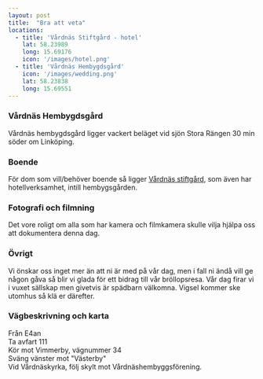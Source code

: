 ```yaml
---
layout: post
title:  "Bra att veta"
locations:
  - title: 'Vårdnäs Stiftgård - hotel'
    lat: 58.23989
    long: 15.69176
    icon: '/images/hotel.png'
  - title: 'Vårdnäs Hembygdsgård'
    icon: '/images/wedding.png'
    lat: 58.23838
    long: 15.69551
---
```

### Vårdnäs Hembygdsgård
Vårdnäs hembygdsgård ligger vackert beläget vid sjön Stora Rängen 30 min söder om Linköping.

### Boende
För dom som vill/behöver boende så ligger [Vårdnäs stiftgård][hotel], som även har hotellverksamhet, intill hembygsgården.

### Fotografi och filmning
Det vore roligt om alla som har kamera och filmkamera skulle vilja hjälpa oss att dokumentera denna dag.

### Övrigt
Vi önskar oss inget mer än att ni är med på vår dag, men i fall ni ändå vill ge någon gåva så blir vi glada för ett bidrag till vår bröllopsresa.
Vår dag firar vi i vuxet sällskap men givetvis är spädbarn välkomna. Vigsel kommer ske utomhus så klä er därefter.

### Vägbeskrivning och karta
Från E4an  
Ta avfart 111  
Kör mot Vimmerby, vägnummer 34  
Sväng vänster mot "Västerby"  
Vid Vårdnäskyrka, följ skylt mot Vårdnäshembyggsförening.

[hotel]: http://www.vardnas.com/
